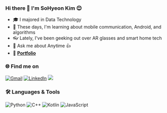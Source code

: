 ### Hi there 👋 I'm SoHyeon Kim 😊

- 🎓 I majored in Data Technology  
- 📱 These days, I'm learning about mobile communication, Android, and algorithms
- 👓 Lately, I've been geeking out over AR glasses and smart home tech
- 💬 Ask me about Anytime 👍
- 🚀 [**Portfolio**](https://helloothere.notion.site/0744c3729b024de09d675cbf44256e93?pvs=4)


### 🌐 Find me on
[![Gmail](https://img.shields.io/badge/Gmail-D14836?style=flat&logo=gmail&logoColor=white)](mailto:sohyeon.sophia.kim@gmail.com)
[![LinkedIn](https://img.shields.io/badge/LinkedIn-0077B5?style=flat&logo=linkedin&logoColor=white)](https://www.linkedin.com/in/sohyeonsophiakim/)
<a href="https://kingwangzzang1.tistory.com/">
  <img src="https://img.shields.io/badge/Tistory-eb531f?style=flat&logo=tistory&logoColor=white"/>
</a>

### 🛠 Languages & Tools
![Python](https://img.shields.io/badge/Python-3776AB?style=flat&logo=python&logoColor=white)
![C++](https://img.shields.io/badge/C++-00599C?style=flat&logo=c%2B%2B&logoColor=white)
![Kotlin](https://img.shields.io/badge/Kotlin-0095D5?style=flat&logo=kotlin&logoColor=white)
![JavaScript](https://img.shields.io/badge/JavaScript-F7DF1E?style=flat&logo=javascript&logoColor=black)

